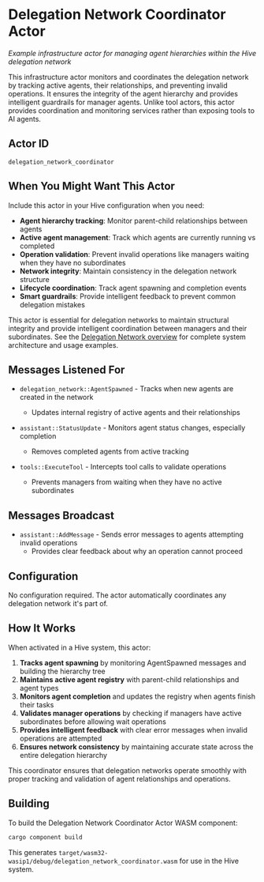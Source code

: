 # Delegation Network Coordinator Actor

*Example infrastructure actor for managing agent hierarchies within the Hive delegation network*

This infrastructure actor monitors and coordinates the delegation network by tracking active agents, their relationships, and preventing invalid operations. It ensures the integrity of the agent hierarchy and provides intelligent guardrails for manager agents. Unlike tool actors, this actor provides coordination and monitoring services rather than exposing tools to AI agents.

## Actor ID
`delegation_network_coordinator`

## When You Might Want This Actor

Include this actor in your Hive configuration when you need:

- **Agent hierarchy tracking**: Monitor parent-child relationships between agents
- **Active agent management**: Track which agents are currently running vs completed
- **Operation validation**: Prevent invalid operations like managers waiting when they have no subordinates
- **Network integrity**: Maintain consistency in the delegation network structure
- **Lifecycle coordination**: Track agent spawning and completion events
- **Smart guardrails**: Provide intelligent feedback to prevent common delegation mistakes

This actor is essential for delegation networks to maintain structural integrity and provide intelligent coordination between managers and their subordinates. See the [Delegation Network overview](../../README.md) for complete system architecture and usage examples.

## Messages Listened For

- `delegation_network::AgentSpawned` - Tracks when new agents are created in the network
  - Updates internal registry of active agents and their relationships
  
- `assistant::StatusUpdate` - Monitors agent status changes, especially completion
  - Removes completed agents from active tracking
  
- `tools::ExecuteTool` - Intercepts tool calls to validate operations
  - Prevents managers from waiting when they have no active subordinates

## Messages Broadcast

- `assistant::AddMessage` - Sends error messages to agents attempting invalid operations
  - Provides clear feedback about why an operation cannot proceed

## Configuration

No configuration required. The actor automatically coordinates any delegation network it's part of.

## How It Works

When activated in a Hive system, this actor:

1. **Tracks agent spawning** by monitoring AgentSpawned messages and building the hierarchy tree
2. **Maintains active agent registry** with parent-child relationships and agent types
3. **Monitors agent completion** and updates the registry when agents finish their tasks
4. **Validates manager operations** by checking if managers have active subordinates before allowing wait operations
5. **Provides intelligent feedback** with clear error messages when invalid operations are attempted
6. **Ensures network consistency** by maintaining accurate state across the entire delegation hierarchy

This coordinator ensures that delegation networks operate smoothly with proper tracking and validation of agent relationships and operations.

## Building

To build the Delegation Network Coordinator Actor WASM component:

```bash
cargo component build
```

This generates `target/wasm32-wasip1/debug/delegation_network_coordinator.wasm` for use in the Hive system.